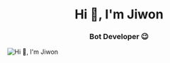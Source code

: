 <h1 align="center">Hi 👋, I'm Jiwon</h1>
<h3 align="center">Bot Developer 😉</h3>
<img alt="Hi 👋, I'm Jiwon" src="https://media.discordapp.net/attachments/845304897717272636/863414482113527808/standard_2.gif"> </img>
